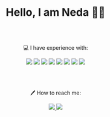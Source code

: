 <h1 align="center"> Hello, I am Neda 👩‍💻</h1><br><br>

<p align="center">
 💻 I have experience with: <br>
</p>

<p align="center">
<img src="https://img.shields.io/badge/HTML5-202020?style=for-the-badge&logo=html5&logoColor=white">
<img src="https://img.shields.io/badge/CSS3-202020?style=for-the-badge&logo=css3&logoColor=white">
<img src="https://img.shields.io/badge/Bootstrap-202020?style=for-the-badge&logo=bootstrap&logoColor=white">
<img src="https://img.shields.io/badge/Sass-202020?style=for-the-badge&logo=sass&logoColor=white">
<img src="https://img.shields.io/badge/PHP-202020?style=for-the-badge&logo=php&logoColor=white">
<img src="https://img.shields.io/badge/MySQL-202020?style=for-the-badge&logo=mysql&logoColor=white">
<img src="https://img.shields.io/badge/Git-202020?style=for-the-badge&logo=git&logoColor=white">
<img src="https://img.shields.io/badge/jQuery-202020?style=for-the-badge&logo=jquery&logoColor=white">
</p><br><br>


<p align="center">
🖊️ How to reach me: <br>
</p>

<p align="center">
 <a href="https://www.linkedin.com/in/neda-kostic">
<img src="https://img.shields.io/badge/LinkedIn-202020?style=for-the-badge&logo=linkedin&logoColor=white">
</a>
<a href="mailto: neda.kostic@yahoo.com"">
<img src="https://img.shields.io/badge/Yahoo-202020?style=for-the-badge&logo=yahoo&logoColor=white">
</a>
</p>









              
